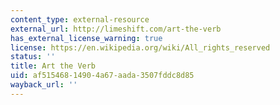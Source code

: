 ```yaml
---
content_type: external-resource
external_url: http://limeshift.com/art-the-verb
has_external_license_warning: true
license: https://en.wikipedia.org/wiki/All_rights_reserved
status: ''
title: Art the Verb
uid: af515468-1490-4a67-aada-3507fddc8d85
wayback_url: ''
---
```

